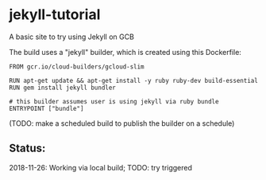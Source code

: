 # jekyll-tutorial
A basic site to try using Jekyll on GCB

The build uses a "jekyll" builder, which is created using this Dockerfile:
```
FROM gcr.io/cloud-builders/gcloud-slim

RUN apt-get update && apt-get install -y ruby ruby-dev build-essential
RUN gem install jekyll bundler

# this builder assumes user is using jekyll via ruby bundle
ENTRYPOINT ["bundle"]
```
(TODO: make a scheduled build to publish the builder on a schedule)

## Status:
2018-11-26: Working via local build; TODO: try triggered
